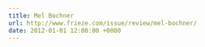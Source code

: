 ```yaml
---
title: Mel Bochner
url: http://www.frieze.com/issue/review/mel-bochner/
date: 2012-01-01 12:00:00 +0000
---
```

